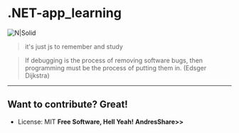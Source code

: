 # .NET-app_learning

![N|Solid](https://webtoolfeed.files.wordpress.com/2012/10/games1.jpg)

> it's  just js to remember and study

>If debugging is the process of removing software bugs, then programming must be the process of putting them in. (Edsger Dijkstra)


----

Want to contribute? Great!
----
+ License: MIT
**Free Software, Hell Yeah!**
**AndresShare>>**
